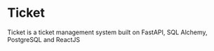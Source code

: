 # Ticket
Ticket is a ticket management system built on FastAPI, SQL Alchemy, PostgreSQL and ReactJS
